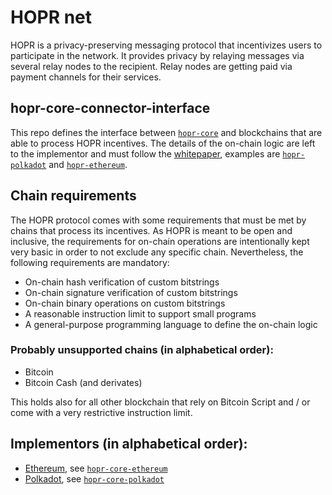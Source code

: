 # HOPR net

HOPR is a privacy-preserving messaging protocol that incentivizes users to participate in the network. It provides privacy by relaying messages via several relay nodes to the recipient. Relay nodes are getting paid via payment channels for their services.

## hopr-core-connector-interface

This repo defines the interface between [`hopr-core`](https://github.com/hoprnet/hopr-core) and blockchains that are able to process HOPR incentives. The details of the on-chain logic are left to the implementor and must follow the [whitepaper](https://github.com/hoprnet/hopr-whitepaper), examples are [`hopr-polkadot`](https://github.com/hoprnet/hopr-polkadot) and [`hopr-ethereum`](https://github.com/hoprnet/hopr-ethereum).

## **Chain requirements**

The HOPR protocol comes with some requirements that must be met by chains that process its incentives. As HOPR is meant to be open and inclusive, the requirements for on-chain operations are intentionally kept very basic in order to not exclude any specific chain. Nevertheless, the following requirements are mandatory:

- On-chain hash verification of custom bitstrings
- On-chain signature verification of custom bitstrings
- On-chain binary operations on custom bitstrings
- A reasonable instruction limit to support small programs
- A general-purpose programming language to define the on-chain logic

### Probably unsupported chains (in alphabetical order):

- Bitcoin
- Bitcoin Cash (and derivates)

This holds also for all other blockchain that rely on Bitcoin Script and / or come with a very restrictive instruction limit.

## Implementors (in alphabetical order):
- [Ethereum](https://ethereum.org), see [`hopr-core-ethereum`](https://github.com/hoprnet/hopr-core-ethereum)
- [Polkadot](https://polkadot.network), see [`hopr-core-polkadot`](https://github.com/hoprnet/hopr-core-polkadot)
